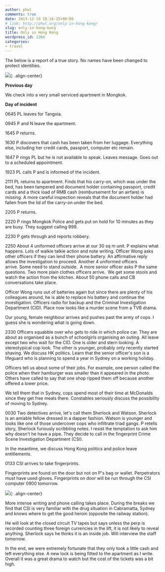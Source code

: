 ```yaml
---
author: phwl
comments: true
date: 2013-12-19 16:16:25+00:00
# link: http://phwl.org/only-in-hong-kong/
slug: only-in-hong-kong
title: Only in Hong Kong
wordpress_id: 1264
categories:
- travel
---
```


The below is a report of a true story. No names have been changed to protect identities.

[<!-- more -->](/assets/images/2013/12/sherlockcsi.jpg)

![](/assets/images/2013/12/sherlockcsi-e1413152907589-768x1024.jpg){: .align-center}



**Previous day**

We check into a very small serviced apartment in Mongkok.

**Day of incident**

0645 PL leaves for Tangxia.

0945 P and N leave the apartment.

1645 P returns.

1630 P discovers that cash has been taken from her luggage. Everything else, including her credit cards, passport, computer etc remain.

1647 P rings PL but he is not available to speak. Leaves message. Goes out to a scheduled appointment.

1923 PL calls P and is informed of the incident.

2111 PL returns to apartment. Finds that his carry-on, which was under the bed, has been tampered and document holder containing passport, credit cards and a thick load of RMB cash (reimbursement for an airfare) is missing. A more careful inspection reveals that the document holder had fallen from the lid of the carry-on under the bed.

2205 P returns.

2220 P rings Mongkok Police and gets put on hold for 10 minutes as they are busy. They suggest calling 999.

2230 P gets through and reports robbery.

2250 About 4 uniformed officers arrive at our 30 sq m unit. P explains what happens. Lots of walkie talkie action and note writing. Officer Wong asks other officers if they can lend their phone battery. An affirmative reply allows the investigation to proceed. Another 4 uniformed officers arrive. Some need to stand outside.  A more senior officer asks P the same questions. Two more plain clothes officers arrive.  We get some stools and watch the action from the kitchen. About 50 phone calls and CB conversations take place.

Officer Wong runs out of batteries again but since there are plenty of his colleagues around, he is able to replace his battery and continue the investigation. Officers radio for backup and the Criminal Investigation Department (CID). Place now looks like a murder scene from a TVB drama.

Our young, female neighbour arrives and pushes past the army of cops. I guess she is wondering what is going down.

2330 Officers squabble over who gets to ride in which police car. They are about as organised as a bunch of schoolgirls organising an outing. All leave except two who wait for the CID. One is older and stern looking. A stereotypical cop look. The other is younger, probably only recently started shaving. We discuss HK politics. Learn that the senior officer's son is a lifeguard who is planning to spend a year in Sydney on a working holiday.

Officers tell us about some of their jobs. For example, one person called the police when their hamburger was smaller than it appeared in the photo. Others have called to say that one shop ripped them off because another offered a lower price.

We tell them that in Sydney, cops spend most of their time at McDonalds since they get free meals there. Constables seriously discuss the possibility of moving to Sydney.

0030 Two detectives arrive, let's call them Sherlock and Watson. Sherlock is an amiable fellow dressed in a dapper fashion. Watson is younger and looks like one of those undercover cops who infiltrate triad gangs. P retells story, Sherlock furiously scribbling notes. I resist the temptation to ask him why doesn't he have a pipe. They decide to call in the fingerprint Crime Scene Investigation Department (CSI).

In the meantime, we discuss Hong Kong politics and police leave entitlements.

0133 CSI arrives to take fingerprints.



Fingerprints are found on the door but not on P's bag or wallet. Perpetrators must have used gloves. Fingerprints on door will be run through the CSI computer 0900 tomorrow.

![](http://phwl.org/wp-content/uploads/2013/12/fingerprints-e1413152945345-768x1024.jpg){: .align-center}

More intense writing and phone calling takes place. During the breaks we find that CSI is very familiar with the drug situation in Cabramatta, Sydney and knows where to get the good heroin (opposite the railway station).

He will look at the closed circuit TV tapes but says unless the perp is recorded counting three foreign currencies in the lift, it is not likely to reveal anything. Sherlock says he thinks it is an inside job. Will interview the staff tomorrow.

In the end, we were extremely fortunate that they only took a little cash and left everything else. A new lock is being fitted to the apartment as I write. Overall it was a great drama to watch but the cost of the tickets was a bit high.

